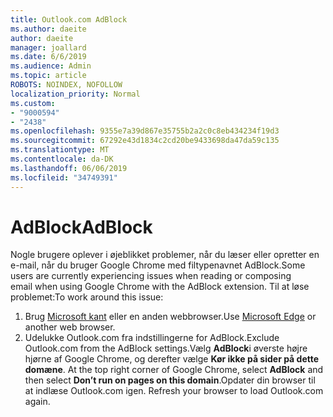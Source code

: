 ```yaml
---
title: Outlook.com AdBlock
ms.author: daeite
author: daeite
manager: joallard
ms.date: 6/6/2019
ms.audience: Admin
ms.topic: article
ROBOTS: NOINDEX, NOFOLLOW
localization_priority: Normal
ms.custom:
- "9000594"
- "2438"
ms.openlocfilehash: 9355e7a39d867e35755b2a2c0c8eb434234f19d3
ms.sourcegitcommit: 67292e43d1834c2cd20be9433698da47da59c135
ms.translationtype: MT
ms.contentlocale: da-DK
ms.lasthandoff: 06/06/2019
ms.locfileid: "34749391"
---
```

# <a name="adblock"></a><span data-ttu-id="9e4f9-102">AdBlock</span><span class="sxs-lookup"><span data-stu-id="9e4f9-102">AdBlock</span></span>

<span data-ttu-id="9e4f9-103">Nogle brugere oplever i øjeblikket problemer, når du læser eller opretter en e-mail, når du bruger Google Chrome med filtypenavnet AdBlock.</span><span class="sxs-lookup"><span data-stu-id="9e4f9-103">Some users are currently experiencing issues when reading or composing email when using Google Chrome with the AdBlock extension.</span></span> <span data-ttu-id="9e4f9-104">Til at løse problemet:</span><span class="sxs-lookup"><span data-stu-id="9e4f9-104">To work around this issue:</span></span>

1. <span data-ttu-id="9e4f9-105">Brug [Microsoft kant](https://www.microsoft.com/windows/microsoft-edge) eller en anden webbrowser.</span><span class="sxs-lookup"><span data-stu-id="9e4f9-105">Use [Microsoft Edge](https://www.microsoft.com/windows/microsoft-edge) or another web browser.</span></span>
1. <span data-ttu-id="9e4f9-106">Udelukke Outlook.com fra indstillingerne for AdBlock.</span><span class="sxs-lookup"><span data-stu-id="9e4f9-106">Exclude Outlook.com from the AdBlock settings.</span></span><span data-ttu-id="9e4f9-107">Vælg **AdBlock**i øverste højre hjørne af Google Chrome, og derefter vælge **Kør ikke på sider på dette domæne**.</span><span class="sxs-lookup"><span data-stu-id="9e4f9-107"> At the top right corner of Google Chrome, select **AdBlock** and then select **Don’t run on pages on this domain**.</span></span><span data-ttu-id="9e4f9-108">Opdater din browser til at indlæse Outlook.com igen.</span><span class="sxs-lookup"><span data-stu-id="9e4f9-108"> Refresh your browser to load Outlook.com again.</span></span>
